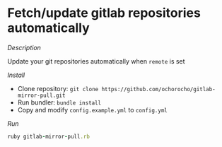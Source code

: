 Fetch/update gitlab repositories automatically
==============================================

*Description*

Update your git repositories automatically when `remote` is set

*Install*

- Clone repository: `git clone https://github.com/ochorocho/gitlab-mirror-pull.git`
- Run bundler: `bundle install`
- Copy and modify `config.example.yml` to `config.yml`

*Run*

```ruby
ruby gitlab-mirror-pull.rb
```